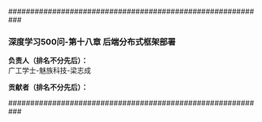 ###########################################################

### 深度学习500问-第十八章 后端分布式框架部署

**负责人（排名不分先后）：**  
广工学士-魅族科技-梁志成 


**贡献者（排名不分先后）：**  

###########################################################

